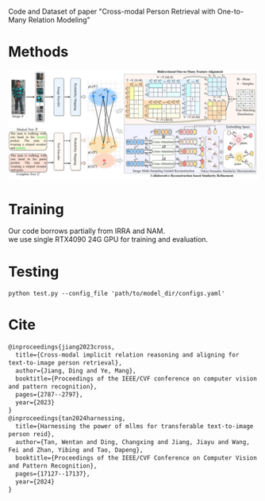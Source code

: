Code and Dataset of paper "Cross-modal Person Retrieval with One-to-Many Relation Modeling"

# Methods
![image](Images/Fig2.png)

# Training
Our code borrows partially from IRRA and NAM. \
we use single RTX4090 24G GPU for training and evaluation.

# Testing
```
python test.py --config_file 'path/to/model_dir/configs.yaml'
```

# Cite
```
@inproceedings{jiang2023cross,
  title={Cross-modal implicit relation reasoning and aligning for text-to-image person retrieval},
  author={Jiang, Ding and Ye, Mang},
  booktitle={Proceedings of the IEEE/CVF conference on computer vision and pattern recognition},
  pages={2787--2797},
  year={2023}
}
@inproceedings{tan2024harnessing,
  title={Harnessing the power of mllms for transferable text-to-image person reid},
  author={Tan, Wentan and Ding, Changxing and Jiang, Jiayu and Wang, Fei and Zhan, Yibing and Tao, Dapeng},
  booktitle={Proceedings of the IEEE/CVF Conference on Computer Vision and Pattern Recognition},
  pages={17127--17137},
  year={2024}
}
```

